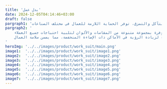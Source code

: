 ```yaml
---
title: 'بدل عمل'
date: 2024-12-05T04:14:46+03:00
draft: false
pargraph1: 'بدل عمل متينة وقوية مصممة لتحمل أصعب الظروف. مصنوعة من أقمشة عالية الجودة ومقاومة للتآكل والتمزق، توفر الحماية اللازمة للعمال في مختلف الصناعات.'
pargraph2: '
    تم تصميم بدلات العمل لدينا لتوفير الراحة القصوى والأداء الأمثل. تتميز بتصميمها الانسيابي وحرية الحركة، مما يسمح للعمال بالتركيز على مهامهم دون قيود. كما أنها متوفرة بمجموعة متنوعة من المقاسات والألوان لتلبية احتياجات جميع العملاء. 
    تتوفر بدلات العمل لدينا مع أو بدون تفاصيل عاكسة للضوء لزيادة الرؤية في الأماكن ذات الإضاءة المنخفضة، مما يضمن سلامة العمال.
'
heroImg: '../../images/product/work_suit/main.png'
image1:  '../../images/product/work_suit/image1.png'
image2:  '../../images/product/work_suit/image2.png'
image3:  '../../images/product/work_suit/image3.png'
image4:  '../../images/product/work_suit/image4.png'
image5:  '../../images/product/work_suit/image5.png'
image6:  '../../images/product/work_suit/image6.png'
image7:  '../../images/product/work_suit/image7.png'
---
```

